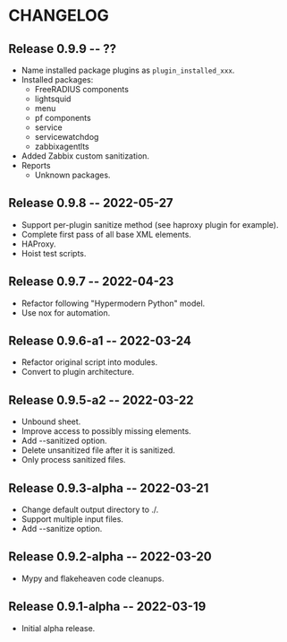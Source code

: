 # CHANGELOG

## Release 0.9.9 -- ??
* Name installed package plugins as `plugin_installed_xxx`.
* Installed packages:
  * FreeRADIUS components
  * lightsquid
  * menu
  * pf components
  * service
  * servicewatchdog
  * zabbixagentlts
* Added Zabbix custom sanitization.
* Reports
  * Unknown packages.

## Release 0.9.8 -- 2022-05-27
* Support per-plugin sanitize method (see haproxy plugin for example).
* Complete first pass of all base XML elements.
* HAProxy.
* Hoist test scripts.


## Release 0.9.7 -- 2022-04-23
* Refactor following "Hypermodern Python" model.
* Use nox for automation.

## Release 0.9.6-a1 -- 2022-03-24

* Refactor original script into modules.
* Convert to plugin architecture.

## Release 0.9.5-a2 -- 2022-03-22

* Unbound sheet.
* Improve access to possibly missing elements.
* Add --sanitized option.
* Delete unsanitized file after it is sanitized.
* Only process sanitized files.

## Release 0.9.3-alpha -- 2022-03-21

* Change default output directory to ./.
* Support multiple input files.
* Add --sanitize option.

## Release 0.9.2-alpha -- 2022-03-20

* Mypy and flakeheaven code cleanups.

## Release 0.9.1-alpha -- 2022-03-19

* Initial alpha release.
